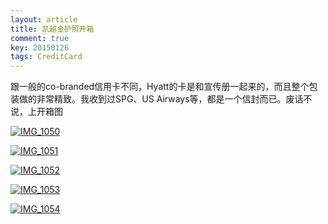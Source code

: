 ```yaml
---
layout: article
title: 凯越金护照开箱
comment: true
key: 20150126
tags: CreditCard
---
```


跟一般的co-branded信用卡不同，Hyatt的卡是和宣传册一起来的，而且整个包装做的非常精致。我收到过SPG、US Airways等，都是一个信封而已。废话不说，上开箱图


[![IMG_1050](https://willguxy.files.wordpress.com/2015/01/img_1050.jpg?w=300)](https://willguxy.files.wordpress.com/2015/01/img_1050.jpg)


[![IMG_1051](https://willguxy.files.wordpress.com/2015/01/img_1051.jpg?w=300)](https://willguxy.files.wordpress.com/2015/01/img_1051.jpg)


[![IMG_1052](https://willguxy.files.wordpress.com/2015/01/img_1052.jpg?w=225)](https://willguxy.files.wordpress.com/2015/01/img_1052.jpg)


[![IMG_1053](https://willguxy.files.wordpress.com/2015/01/img_1053.jpg?w=300)](https://willguxy.files.wordpress.com/2015/01/img_1053.jpg)


[![IMG_1054](https://willguxy.files.wordpress.com/2015/01/img_1054.jpg?w=300)](https://willguxy.files.wordpress.com/2015/01/img_1054.jpg)
